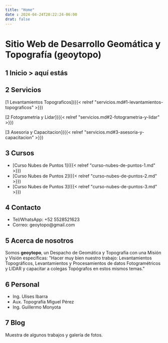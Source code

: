 ```yaml
---
title: "Home"
date : 2024-04-24T20:22:24-06:00
drat: false
---
```

# Sitio Web de Desarrollo Geomática y Topografía (geoytopo)

## 1 Inicio > aquí estás

## 2 Servicios 
[1 Levantamientos Topograficos]({{< relref "servicios.md#1-levantamientos-topograficos" >}})

[2 Fotogrametria y Lidar]({{< relref "servicios.md#2-fotogrametria-y-lidar" >}})

[3 Asesoria y Capacitacion]({{< relref "servicios.md#3-asesoria-y-capacitacion" >}}) 


## 3 Cursos 
* [Curso Nubes de Puntos 1]({{< relref "curso-nubes-de-puntos-1.md" >}})
* [Curso Nubes de Puntos 2]({{< relref "curso-nubes-de-puntos-2.md" >}})
* [Curso Nubes de Puntos 3]({{< relref "curso-nubes-de-puntos-3.md" >}})

## 4 Contacto 
* Tel/WhatsApp: +52 5528521623
* Correo: geoytopo\@gmail.com

## 5 Acerca de nosotros
Somos **geoytopo**, un Despacho de Geomática y Topografía con una Misión y Visión específicas: "Hacer muy bien nuestro trabajo: Levantamientos Topográficos, Levantamientos y Procesamientos de datos Fotogramétricos y LIDAR y capacitar a colegas Topógrafos en estos mismos temas."

## 6 Personal
* Ing. Ulises Ibarra
* Aux. Topografía Miguel Pérez
* Ing. Guillermo Monyota

## 7 Blog
Muestra de algunos trabajos y galería de fotos.

